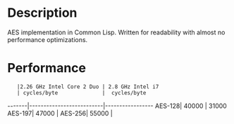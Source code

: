 # Description
AES implementation in Common Lisp.
Written for readability with almost no performance optimizations.

# Performance
       |2.26 GHz Intel Core 2 Duo | 2.8 GHz Intel i7 
       | cycles/byte              |  cycles/byte
-------|--------------------------|-----------------
AES-128| 40000                    | 31000
AES-197| 47000                    |
AES-256| 55000                    |
